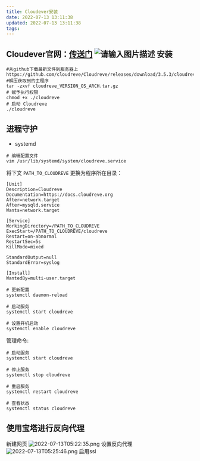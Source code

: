 ```yaml
---
title: Cloudever安装
date: 2022-07-13 13:11:38
updated: 2022-07-13 13:11:38
tags:
---
```

Cloudever官网：[传送门][1]
![请输入图片描述][2]
安装
--
```
#从github下载最新文件到服务器上https://github.com/cloudreve/Cloudreve/releases/download/3.5.3/cloudreve_3.5.3_linux_amd64.tar.gz
#解压获取到的主程序
tar -zxvf cloudreve_VERSION_OS_ARCH.tar.gz
# 赋予执行权限
chmod +x ./cloudreve
# 启动 Cloudreve
./cloudreve
```
## 进程守护 ##

 - systemd
```
# 编辑配置文件
vim /usr/lib/systemd/system/cloudreve.service
```
将下文 `PATH_TO_CLOUDREVE` 更换为程序所在目录：
```
[Unit]
Description=Cloudreve
Documentation=https://docs.cloudreve.org
After=network.target
After=mysqld.service
Wants=network.target

[Service]
WorkingDirectory=/PATH_TO_CLOUDREVE
ExecStart=/PATH_TO_CLOUDREVE/cloudreve
Restart=on-abnormal
RestartSec=5s
KillMode=mixed

StandardOutput=null
StandardError=syslog

[Install]
WantedBy=multi-user.target
```
```
# 更新配置
systemctl daemon-reload

# 启动服务
systemctl start cloudreve

# 设置开机启动
systemctl enable cloudreve
```
管理命令:
```
# 启动服务
systemctl start cloudreve

# 停止服务
systemctl stop cloudreve

# 重启服务
systemctl restart cloudreve

# 查看状态
systemctl status cloudreve
```
使用宝塔进行反向代理
----------
新建网页
![2022-07-13T05:22:35.png][3]
设置反向代理
![2022-07-13T05:25:46.png][4]
启用ssl

  [1]: https://cloudreve.org/
  [2]: https://image.200502.xyz/i/2025/01/29/ozm8tt-0.webp
  [3]: https://image.200502.xyz/i/2025/01/29/ozmxgu-0.webp
  [4]: https://image.200502.xyz/i/2025/01/29/oznoby-0.webp